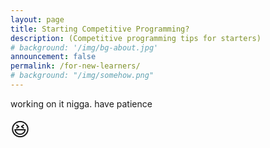 ```yaml
---
layout: page
title: Starting Competitive Programming?
description: (Competitive programming tips for starters)
# background: '/img/bg-about.jpg'
announcement: false
permalink: /for-new-learners/
# background: "/img/somehow.png"
---
```


working on it nigga. have patience

<span style="font-size: 30px;"> :satisfied: </span>
